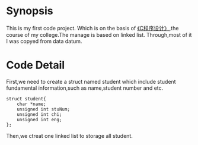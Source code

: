 # **Synopsis** #
This is my first code project. Which is on the basis of [《C程序设计》](https://www.amazon.cn/dp/B003TQM6L8),the course of my college.The manage is based on linked list.
Through,most of it I was copyed from data datum.

# Code Detail #
First,we need to create a struct named student which include student fundamental information,such as name,student number and etc.

	struct student{
		char *name;
		unsigned int stuNum;
		unsigned int chi;
		unsigned int eng;
	};
Then,we ctreat one linked list to storage all student.

    